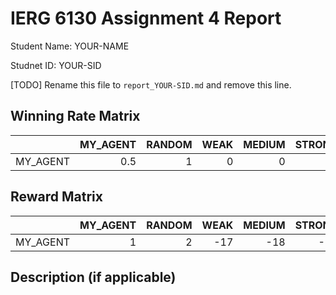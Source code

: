 # IERG 6130 Assignment 4 Report

Student Name: YOUR-NAME

Studnet ID: YOUR-SID

[TODO] Rename this file to `report_YOUR-SID.md` and remove this line.



## Winning Rate Matrix

|          | MY_AGENT | RANDOM | WEAK | MEDIUM | STRONG | RULE_BASED | ALPHA_PONG |
| :------- | -------: | -----: | ---: | -----: | -----: | ---------: | ---------: |
| MY_AGENT |      0.5 |      1 |    0 |      0 |      0 |          0 |          0 |

## Reward Matrix

|          | MY_AGENT | RANDOM | WEAK | MEDIUM | STRONG | RULE_BASED | ALPHA_PONG |
| :------- | -------: | -----: | ---: | -----: | -----: | ---------: | ---------: |
| MY_AGENT |        1 |      2 |  -17 |    -18 |    -15 |        -14 |        -17 |

## Description (if applicable)

